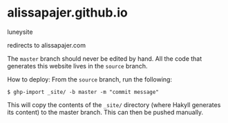 alissapajer.github.io
=====================

luneysite

redirects to alissapajer.com

The `master` branch should never be edited by hand. All the code that generates this website lives in the `source` branch.

How to deploy:
From the `source` branch, run the following:

`$ ghp-import _site/ -b master -m "commit message"`

This will copy the contents of the `_site/` directory (where Hakyll generates its content) to the master branch. This can then be pushed manually.
